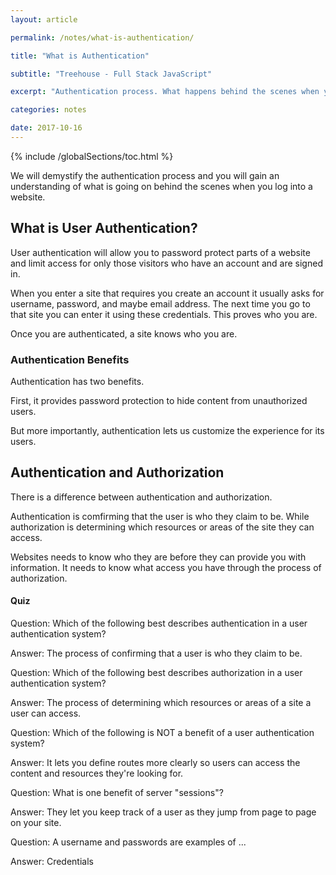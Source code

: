 ```yaml
---
layout: article

permalink: /notes/what-is-authentication/

title: "What is Authentication"

subtitle: "Treehouse - Full Stack JavaScript"

excerpt: "Authentication process. What happens behind the scenes when you log onto a website."

categories: notes

date: 2017-10-16
---
```


{% include /globalSections/toc.html %}

We will demystify the authentication process and you will gain an understanding of what is going on behind the scenes when you log into a website.

## What is User Authentication?

User authentication will allow you to password protect parts of a website and limit access for only those visitors who have an account and are signed in.

When you enter a site that requires you create an account it usually asks for username, password, and maybe email address. The next time you go to that site you can enter it using these credentials. This proves who you are.

Once you are authenticated, a site knows who you are.

### Authentication Benefits

Authentication has two benefits.

First, it provides password protection to hide content from unauthorized users.

But more importantly, authentication lets us customize the experience for its users.

## Authentication and Authorization

There is a difference between authentication and authorization.

Authentication is comfirming that the user is who they claim to be. While authorization is determining which resources or areas of the site they can access.

Websites needs to know who they are before they can provide you with information. It needs to know what access you have through the process of authorization.

#### Quiz

Question: Which of the following best describes authentication in a user authentication system?

Answer: The process of confirming that a user is who they claim to be.

Question: Which of the following best describes authorization in a user authentication system?

Answer: The process of determining which resources or areas of a site a user can access.

Question: Which of the following is NOT a benefit of a user authentication system?

Answer: It lets you define routes more clearly so users can access the content and resources they're looking for.

Question: What is one benefit of server "sessions"?

Answer: They let you keep track of a user as they jump from page to page on your site.

Question: A username and passwords are examples of ...

Answer: Credentials


